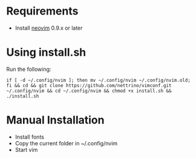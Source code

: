 # Requirements

- Install [neovim](https://github.com/neovim/neovim/wiki/Installing-Neovim) 0.9.x or later

# Using install.sh

Run the following:

```
if [ -d ~/.config/nvim ]; then mv ~/.config/nvim ~/.config/nvim.old; fi && cd && git clone https://github.com/nettrino/vimconf.git ~/.config/nvim && cd ~/.config/nvim && chmod +x install.sh && ./install.sh
```

# Manual Installation

- Install fonts
- Copy the current folder in ~/.config/nvim
- Start vim
